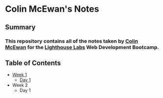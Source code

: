 # Colin McEwan's Notes
## Summary

### This repository contains all of the notes taken by [Colin McEwan](https://github.com/cmcewan93) for the [Lighthouse Labs](https://www.lighthouselabs.ca/?gclid=CjwKCAjwkenqBRBgEiwA-bZVtrSWErzvkMAiIToSWREqmAl2A8RCsmTDuWwJXEje6SgM3JEafUB9SxoCQkUQAvD_BwE) Web Development Bootcamp.

## Table of Contents

* [Week 1](/Week_1)
    * [Day 1](/Week_1/Day_1)
* Week 2
    * Day 1
